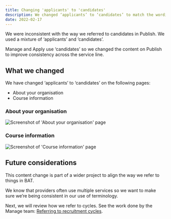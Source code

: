 ```yaml
---
title: Changing 'applicants' to 'candidates'
description: We changed ‘applicants’ to ‘candidates’ to match the wording on Manage and Apply
date: 2022-02-17
---
```


We were inconsistent with the way we referred to candidates in Publish. We used a mixture of ‘applicants’ and ‘candidates’.

Manage and Apply use ‘candidates’ so we changed the content on Publish to improve consistency across the service line.

## What we changed

We have changed ‘applicants’ to ‘candidates’ on the following pages:

- About your organisation
- Course information

### About your organisation

![Screenshot of 'About your organisation' page](about-your-org.png "About your organisation")

### Course information

![Screenshot of 'Course information' page](course-information.png "Course information")

## Future considerations

This content change is part of a wider project to align the way we refer to things in BAT.

We know that providers often use multiple services so we want to make sure we’re being consistent in our use of terminology.

Next, we will review how we refer to cycles. See the work done by the Manage team: [Referring to recruitment cycles](https://bat-design-history.netlify.app/manage-teacher-training-applications/referring-to-recruitment-cycles/).
